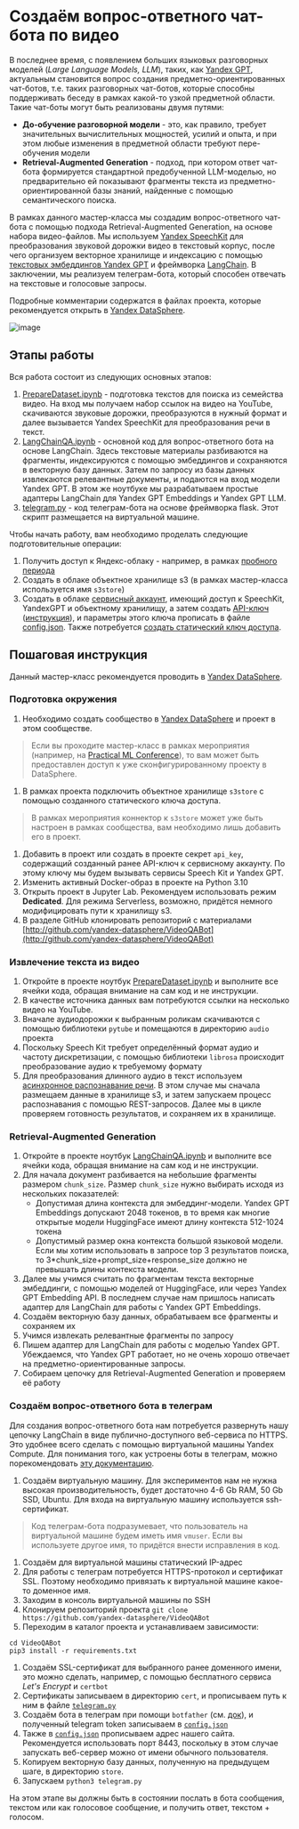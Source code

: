 # Создаём вопрос-ответного чат-бота по видео

В последнее время, с появлением больших языковых разговорных моделей (*Large Language Models, LLM*), таких, как [Yandex GPT](https://cloud.yandex.ru/services/yandexgpt), актуальным становится вопрос создания предметно-ориентированных чат-ботов, т.е. таких разговорных чат-ботов, которые способны поддерживать беседу в рамках какой-то узкой предметной области. Такие чат-боты могут быть реализованы двумя путями:

* **До-обучение разговорной модели** - это, как правило, требует значительных вычислительных мощностей, усилий и опыта, и при этом любые изменения в предметной области требуют пере-обучения модели
* **Retrieval-Augmented Generation** - подход, при котором ответ чат-бота формируется стандартной предобученной LLM-моделью, но предварительно ей показывают фрагменты текста из предметно-ориентированной базы знаний, найденные с помощью семантического поиска.

В рамках данного мастер-класса мы создадим вопрос-ответного чат-бота с помощью подхода Retrieval-Augmented Generation, на основе набора видео-файлов. Мы используем [Yandex SpeechKit](https://cloud.yandex.ru/services/speechkit) для преобразования звуковой дорожки видео в текстовый корпус, после чего организуем векторное хранилище и индексацию с помощью [текстовых эмбеддингов Yandex GPT](https://cloud.yandex.ru/docs/yandexgpt/api-ref/Embeddings/) и фреймворка [LangChain](https://www.langchain.com/). В заключении, мы реализуем телеграм-бота, который способен отвечать на текстовые и голосовые запросы.

Подробные комментарии содержатся в файлах проекта, которые рекомендуется открыть в [Yandex DataSphere](https://cloud.yandex.ru/services/datasphere).

![image](https://github.com/user-attachments/assets/89f05cb6-64b7-4a65-bffd-3f05d0c656ee)

## Этапы работы

Вся работа состоит из следующих основных этапов:

1. [PrepareDataset.ipynb](PrepareDataset.ipynb) - подготовка текстов для поиска из семейства видео. На вход мы получаем набор ссылок на видео на YouTube, скачиваются звуковые дорожки, преобразуются в нужный формат и далее вызывается Yandex SpeechKit для преобразования речи в текст.
1. [LangChainQA.ipynb](LangChainQA.ipynb) - основной код для вопрос-ответного бота на основе LangChain. Здесь текстовые материалы разбиваются на фрагменты, индексируются с помощью эмбеддингов и сохраняются в векторную базу данных. Затем по запросу из базы данных извлекаются релевантные документы, и подаются на вход модели Yandex GPT. В этом же ноутбуке мы разрабатываем простые адаптеры LangChain для Yandex GPT Embeddings и Yandex GPT LLM.
1. [telegram.py](telegram.py) - код телеграм-бота на основе фреймворка flask. Этот скрипт размещается на виртуальной машине.

Чтобы начать работу, вам необходимо проделать следующие подготовительные операции:

1. Получить доступ к Яндекс-облаку - например, в рамках [пробного периода](https://cloud.yandex.ru/docs/free-trial/)
1. Создать в облаке объектное хранилище s3 (в рамках мастер-класса используется имя `s3store`)
1. Создать в облаке [сервисный аккаунт](https://cloud.yandex.ru/docs/iam/concepts/users/service-accounts), имеющий доступ к SpeechKit, YandexGPT и объектному хранилищу, а затем создать [API-ключ](https://cloud.yandex.ru/docs/iam/concepts/authorization/api-key) ([инструкция](https://cloud.yandex.ru/docs/iam/operations/api-key/create)), и параметры этого ключа прописать в файле [config.json](config.json). Также потребуется [создать статический ключ доступа](https://cloud.yandex.ru/docs/iam/operations/sa/create-access-key).

## Пошаговая инструкция

Данный мастер-класс рекомендуется проводить в [Yandex DataSphere](https://cloud.yandex.ru/services/datasphere).

### Подготовка окружения
1. Необходимо создать сообщество в [Yandex DataSphere](https://cloud.yandex.ru/services/datasphere) и проект в этом сообществе.
> Если вы проходите мастер-класс в рамках мероприятия (например, на [Practical ML Conference](https://pmlconf.yandex.ru/)), то вам может быть предоставлен доступ к уже сконфигурированному проекту в DataSphere. 
1. В рамках проекта подключить объектное хранилище `s3store` с помощью созданного статического ключа доступа.
> В рамках мероприятия коннектор к `s3store` может уже быть настроен в рамках сообщества, вам необходимо лишь добавить его в проект.
1. Добавить в проект или создать в проекте секрет `api_key`, содержащий созданный ранее API-ключ к сервисному аккаунту. По этому ключу мы будем вызывать сервисы Speech Kit и Yandex GPT.
1. Изменить активный Docker-образ в проекте на Python 3.10
1. Открыть проект в Jupyter Lab. Рекомендуем использовать режим **Dedicated**. Для режима Serverless, возможно, придётся немного модифицировать пути к хранилищу s3.
1. В разделе GitHub клонировать репозиторий с материалами [http://github.com/yandex-datasphere/VideoQABot](http://github.com/yandex-datasphere/VideoQABot)

### Извлечение текста из видео
1. Откройте в проекте ноутбук [PrepareDataset.ipynb](PrepareDataset.ipynb) и выполните все ячейки кода, обращая внимание на сам код и не инструкции.
1. В качестве источника данных вам потребуются ссылки на несколько видео на YouTube.
1. Вначале аудиодорожки к выбранным роликам скачиваются с помощью библиотеки `pytube` и помещаются в директорию `audio` проекта
1. Поскольку Speech Kit требует определённый формат аудио и частоту дискретизации, с помощью библиотеки `librosa` происходит преобразование аудио к требуемому формату
1. Для преобразования длинного аудио в текст используем [асинхронное распознавание речи](https://cloud.yandex.ru/docs/speechkit/stt/transcribation). В этом случае мы сначала размещаем данные в хранилище s3, и затем запускаем процесс распознавания с помощью REST-запросов. Далее мы в цикле проверяем готовность результатов, и сохраняем их в хранилище.

### Retrieval-Augmented Generation
1. Откройте в проекте ноутбук [LangChainQA.ipynb](LangChainQA.ipynb) и выполните все ячейки кода, обращая внимание на сам код и не инструкции.
1. Для начала документ разбивается на небольшие фрагменты размером `chunk_size`. Размер `chunk_size` нужно выбирать исходя из нескольких показателей:
    * Допустимая длина контекста для эмбеддинг-модели. Yandex GPT Embeddings допускают 2048 токенов, в то время как многие открытые модели HuggingFace имеют длину контекста 512-1024 токена
    * Допустимый размер окна контекста большой языковой модели. Если мы хотим использовать в запросе top 3 результатов поиска, то 3*chunk_size+prompt_size+response_size должно не превышать длины контекста модели.
1. Далее мы учимся считать по фрагментам текста векторные эмбеддинги, с помощью моделей от HuggingFace, или через Yandex GPT Embedding API. В последнем случае нам пришлось написать адаптер для LangChain для работы с Yandex GPT Embeddings.
1. Создаём векторную базу данных, обрабатываем все фрагменты и сохраняем их
1. Учимся извлекать релевантные фрагменты по запросу
1. Пишем адаптер для LangChain для работы с моделью Yandex GPT. Убеждаемся, что Yandex GPT работает, но не очень хорошо отвечает на предметно-ориентированные запросы.
1. Собираем цепочку для Retrieval-Augmented Generation и проверяем её работу

### Создаём вопрос-ответного бота в телеграм
Для создания вопрос-ответного бота нам потребуется развернуть нашу цепочку LangChain в виде публично-доступного веб-сервиса по HTTPS. Это удобнее всего сделать с помощью виртуальной машины Yandex Compute. Для понимания того, как устроены боты в телеграм, можно порекомендовать [эту документацию](https://core.telegram.org/bots/tutorial).

1. Создаём виртуальную машину. Для экспериментов нам не нужна высокая производительность, будет достаточно 4-6 Gb RAM, 50 Gb SSD, Ubuntu. Для входа на виртуальную машину используется ssh-сертификат.
> Код телеграм-бота подразумевает, что пользователь на виртуальной машине будем иметь имя `vmuser`. Если вы используете другое имя, то придётся внести исправления в код.
1. Создаём для виртуальной машины статический IP-адрес
1. Для работы с телеграм потребуется HTTPS-протокол и сертификат SSL. Поэтому необходимо привязать к виртуальной машине какое-то доменное имя.
1. Заходим в консоль виртуальной машины по SSH
1. Клонируем репозиторий проекта `git clone https://github.com/yandex-datasphere/VideoQABot`
1. Переходим в каталог проекта и устанавливаем зависимости:
```
cd VideoQABot
pip3 install -r requirements.txt
```
1. Создаём SSL-сертификат для выбранного ранее доменного имени, это можно сделать, например, с помощью бесплатного сервиса *Let's Encrypt* и `certbot`
1. Сертификаты записываем в директорию `cert`, и прописываем путь к ним в файле [`telegram.py`](telegram.py) 
1. Создаём бота в телеграм при помощи `botfather` (см. [док](https://core.telegram.org/bots/tutorial#getting-ready)), и полученный telegram token записываем в [`config.json`](config.json)
1. Также в [`config.json`](config.json) прописываем адрес нашего сайта. Рекомендуется использовать порт 8443, поскольку в этом случае запускать веб-сервер можно от имени обычного пользователя.
1. Копируем векторную базу данных, полученную на предыдущем шаге, в директорию `store`.
1. Запускаем `python3 telegram.py`

На этом этапе вы должны быть в состоянии послать в бота сообщения, текстом или как голосовое сообщение, и получить ответ, текстом + голосом.
